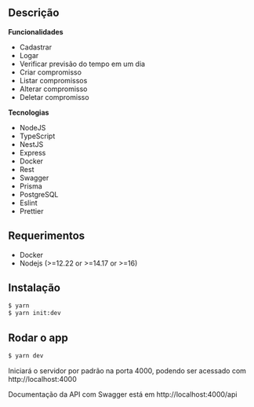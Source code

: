 ## Descrição

**Funcionalidades**
- Cadastrar
- Logar
- Verificar previsão do tempo em um dia
- Criar compromisso
- Listar compromissos
- Alterar compromisso
- Deletar compromisso

**Tecnologias**
- NodeJS
- TypeScript
- NestJS
- Express
- Docker
- Rest
- Swagger
- Prisma
- PostgreSQL
- Eslint
- Prettier

## Requerimentos 
- Docker
- Nodejs (>=12.22 or >=14.17 or >=16)

## Instalação

```bash
$ yarn
$ yarn init:dev
```

## Rodar o app

```bash
$ yarn dev
```

Iniciará o servidor por padrão na porta 4000, podendo ser acessado com http://localhost:4000

Documentação da API com Swagger está em http://localhost:4000/api
